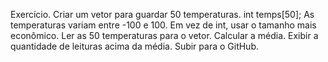 Exercício.
Criar um vetor para guardar 50 temperaturas.
int temps[50];
As temperaturas variam entre -100 e 100.
Em vez de int, usar o tamanho mais econômico.
Ler as 50 temperaturas para o vetor.
Calcular a média.
Exibir a quantidade de leituras acima da média.
Subir para o GitHub.
